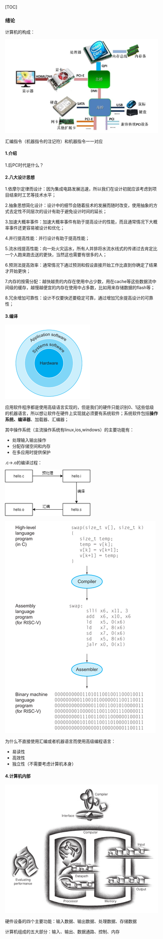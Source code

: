 [TOC]



### 绪论

计算机的构成：

![image-20210507151708003](绪论.assets/image-20210507151708003.png)



汇编指令（机器指令的注记符）和机器指令一一对应



#### 1.介绍

1.后PC时代是什么？



#### 2.八大设计思想

1.依摩尔定律而设计：因为集成电路发展迅速，所以我们在设计初就应该考虑到项目结束时工艺等技术水平；

2.抽象思想简化设计：设计中的细节会随着技术的发展而随时改变，使用抽象的方式去定性不同层次的设计有助于避免设计时间的延长；

3.加速大概率事件：加速大概率事件有助于提高设计的性能，而且通常情况下大概率事件还更容易被设计和优化；

4.并行提高性能：并行设计有助于提高性能；

5.流水线提高性能：向一处火灾运水，所有人并排将水流水线式的传递过去肯定比一个人跑来跑去送的更快，当然这也需要有很多的人；

6.预测法提高效率：通常情况下通过预测和假设直接开始工作比直到你确定了结果才开始更快；

7.内存的按需分配：越快越贵的内存在使用中占少数，用在cache等这些数据流中间级的缓存，越慢越便宜的内存在使用中占多数，比如用来存储数据的flash等；

8.冗余增加可靠性：设计不仅要快还要稳定可靠，通过增加冗余提高设计的可靠性；



#### 3.编译

![image-20210508155552118](绪论.assets/image-20210508155552118.png)

应用软件程序都是使用高级语言实现的，但是我们的硬件只能识别0、1这些低级的机器语言，所以想让软件在硬件上实现就必须要有系统软件；系统软件包括**操作系统、编译器**、加载器、汇编器；

其中操作系统（主流操作系统有linux,ios,windows）的主要功能有：

- 处理输入输出操作
- 分配存储空间和内存
- 在多应用时提供保护



.c->.o的编译过程：

![编译过程](绪论.assets/编译过程.png)



![image-20210508165258715](绪论.assets/image-20210508165258715.png)

为什么不直接使用汇编或者机器语言而使用高级编程语言：

- 易读性
- 高效性
- 独立性（不需要考虑计算机本身）



#### 4.计算机内部

![image-20210508172057316](绪论.assets/image-20210508172057316.png)

硬件设备的四个主要功能：输入数据、输出数据、处理数据、存储数据

计算机组成的五大部分：输入、输出、数据通路、控制、内存

